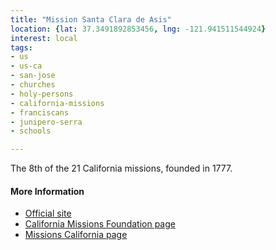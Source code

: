 ```yaml
---
title: "Mission Santa Clara de Asis"
location: {lat: 37.3491892853456, lng: -121.941511544924}
interest: local
tags:
- us
- us-ca
- san-jose
- churches
- holy-persons
- california-missions
- franciscans
- junipero-serra
- schools

---
```



The 8th of the 21 California missions, founded in 1777.

#### More Information

* [Official site](https://www.scu.edu/missionchurch/)
* [California Missions Foundation page](https://californiamissionsfoundation.org/mission-santa-clara/)
* [Missions California page](https://www.missionscalifornia.com/missions/santa-clara-de-asis/)





